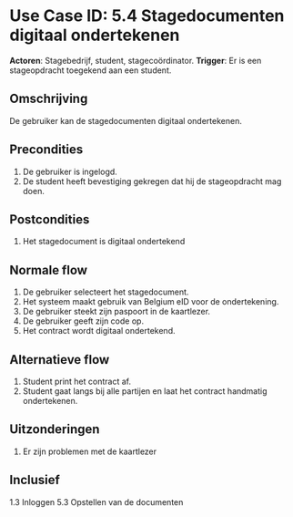 # Use Case ID: 5.4 Stagedocumenten digitaal ondertekenen

**Actoren**: Stagebedrijf, student, stagecoördinator.
**Trigger**: Er is een stageopdracht toegekend aan een student.

## Omschrijving

De gebruiker kan de stagedocumenten digitaal ondertekenen.

## Precondities

1. De gebruiker is ingelogd.
2. De student heeft bevestiging gekregen dat hij de stageopdracht mag doen.

## Postcondities

1. Het stagedocument is digitaal ondertekend

## Normale flow

1. De gebruiker selecteert het stagedocument.
2. Het systeem maakt gebruik van Belgium eID voor de ondertekening.
3. De gebruiker steekt zijn paspoort in de kaartlezer.
4. De gebruiker geeft zijn code op.
5. Het contract wordt digitaal ondertekend. 

## Alternatieve flow

1. Student print het contract af.
2. Student gaat langs bij alle partijen en laat het contract handmatig ondertekenen.

## Uitzonderingen

1. Er zijn problemen met de kaartlezer


## Inclusief

1.3 Inloggen
5.3 Opstellen van de documenten
